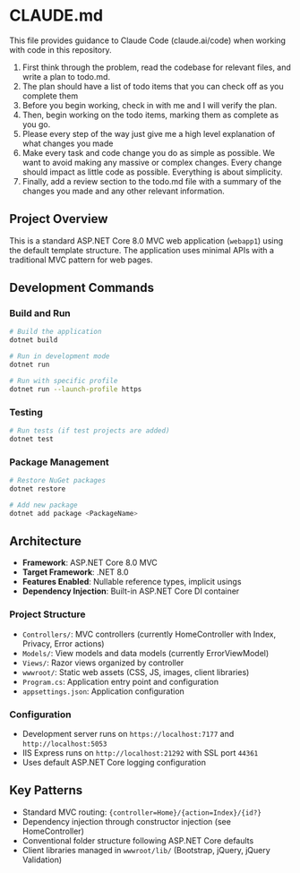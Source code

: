 # CLAUDE.md

This file provides guidance to Claude Code (claude.ai/code) when working with code in this repository.

1. First think through the problem, read the codebase for relevant files, and write a plan to todo.md.
2. The plan should have a list of todo items that you can check off as you complete them
3. Before you begin working, check in with me and I will verify the plan.
4. Then, begin working on the todo items, marking them as complete as you go.
5. Please every step of the way just give me a high level explanation of what changes you made
6. Make every task and code change you do as simple as possible. We want to avoid making any massive or complex changes. Every change should impact as little code as possible. Everything is about simplicity.
7. Finally, add a review section to the todo.md file with a summary of the changes you made and any other relevant information.

## Project Overview

This is a standard ASP.NET Core 8.0 MVC web application (`webapp1`) using the default template structure. The application uses minimal APIs with a traditional MVC pattern for web pages.

## Development Commands

### Build and Run
```bash
# Build the application
dotnet build

# Run in development mode
dotnet run

# Run with specific profile
dotnet run --launch-profile https
```

### Testing
```bash
# Run tests (if test projects are added)
dotnet test
```

### Package Management
```bash
# Restore NuGet packages
dotnet restore

# Add new package
dotnet add package <PackageName>
```

## Architecture

- **Framework**: ASP.NET Core 8.0 MVC
- **Target Framework**: .NET 8.0
- **Features Enabled**: Nullable reference types, implicit usings
- **Dependency Injection**: Built-in ASP.NET Core DI container

### Project Structure
- `Controllers/`: MVC controllers (currently HomeController with Index, Privacy, Error actions)
- `Models/`: View models and data models (currently ErrorViewModel)
- `Views/`: Razor views organized by controller
- `wwwroot/`: Static web assets (CSS, JS, images, client libraries)
- `Program.cs`: Application entry point and configuration
- `appsettings.json`: Application configuration

### Configuration
- Development server runs on `https://localhost:7177` and `http://localhost:5053`
- IIS Express runs on `http://localhost:21292` with SSL port `44361`
- Uses default ASP.NET Core logging configuration

## Key Patterns

- Standard MVC routing: `{controller=Home}/{action=Index}/{id?}`
- Dependency injection through constructor injection (see HomeController)
- Conventional folder structure following ASP.NET Core defaults
- Client libraries managed in `wwwroot/lib/` (Bootstrap, jQuery, jQuery Validation)